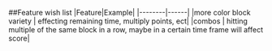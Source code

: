 ##Feature wish list
|Feature|Example|
|--------|------|
|more color block variety | effecting remaining time, multiply points, ect|
|combos | hitting multiple of the same block in a row, maybe in a certain time frame will affect score|
